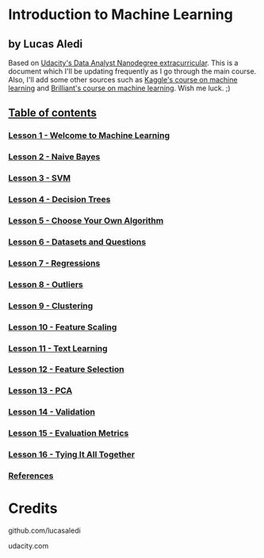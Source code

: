 # Introduction to Machine Learning
## by Lucas Aledi
Based on [Udacity's Data Analyst Nanodegree extracurricular](https://www.udacity.com/course/data-analyst-nanodegree--nd002?utm_source=gsem_brand&utm_medium=ads_n&utm_campaign=8305564265_c&utm_term=89468963430&utm_keyword=udacity%20data%20analyst_e&gclid=CjwKCAiA6aSABhApEiwA6Cbm_-5FeQPY08ttIzuVyM-8dod7Mjd3kDrgRi3U-WVK2nOTPLOWkCX9sBoC4h0QAvD_BwE). This is a document which I'll be updating frequently as I go through the main course. Also, I'll add some other sources such as [Kaggle's course on machine learning](https://www.kaggle.com/learn/intro-to-machine-learning) and [Brilliant's course on machine learning](https://brilliant.org/courses/machine-learning/).
Wish me luck.
;)

## <a href=#table>Table of contents</a>

### <a href=#lesson1>Lesson 1 - Welcome to Machine Learning</a>

### <a href=#lesson2>Lesson 2 - Naive Bayes</a>

### <a href=#lesson3>Lesson 3 - SVM</a>

### <a href=#lesson4>Lesson 4 - Decision Trees</a>

### <a href=#lesson5>Lesson 5 - Choose Your Own Algorithm</a>

### <a href=#lesson6>Lesson 6 - Datasets and Questions</a>

### <a href=#lesson7>Lesson 7 - Regressions</a>

### <a href=#lesson8>Lesson 8 - Outliers</a>

### <a href=#lesson9>Lesson 9 - Clustering</a>

### <a href=#lesson10>Lesson 10 - Feature Scaling</a>

### <a href=#lesson11>Lesson 11 - Text Learning</a>

### <a href=#lesson12>Lesson 12 - Feature Selection</a>

### <a href=#lesson13>Lesson 13 - PCA</a>

### <a href=#lesson14>Lesson 14 - Validation</a>

### <a href=#lesson15>Lesson 15 - Evaluation Metrics</a>

### <a href=#lesson16>Lesson 16 - Tying It All Together</a>

### <a href=#references>References</a>


# Credits
github.com/lucasaledi

udacity.com
